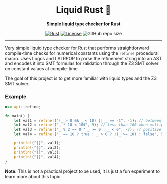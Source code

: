 <div align="center">

# Liquid Rust 🦀

**Simple liquid type checker for Rust**

[![Rust](https://img.shields.io/badge/Built_with-Rust-orange?logo=rust)](https://www.rust-lang.org/)
[![License](https://img.shields.io/badge/License-MIT-blue.svg)](LICENSE)
![GitHub repo size](https://img.shields.io/github/repo-size/rcosta358/liquid-rust)

</div>

---


Very simple liquid type checker for Rust that performs straightforward compile-time checks for numerical constants using the `refine!` procedural macro.
Uses Logos and LALRPOP to parse the refinement string into an AST and encodes it into SMT formulas for validation through the Z3 SMT solver on constant values at compile-time.

The goal of this project is to get more familiar with liquid types and the Z3 SMT solver.

### Example

```rust
use api::refine;

fn main() {
    let val1 = refine!("(_ > 0 && _ < 10) || _ == -1", -1); // between 0 and 10 or exactly -1
    let val2 = refine!("_ * 10 < 100", 9); // less than 100 when multiplied by 10
    let val3 = refine!("_ % 2 == 0 ? _ >= 0 : _ < 0", -7); // positive evens or negative odds
    let val4 = refine!("_ == 10 ? true : _ > 0 ? !(_ >= 10) : false", 5); // between 0 and 10

    println!("{}", val1);
    println!("{}", val2);
    println!("{}", val3);
    println!("{}", val4);
}
```

**Note:** This is not a practical project to be used, it is just a fun experiment to learn more about this topic.